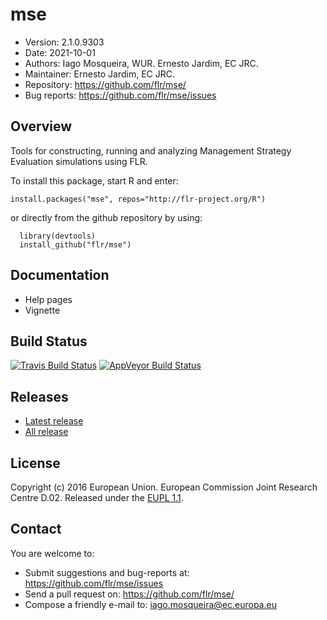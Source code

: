 # mse
- Version: 2.1.0.9303
- Date: 2021-10-01
- Authors: Iago Mosqueira, WUR. Ernesto Jardim, EC JRC.
- Maintainer: Ernesto Jardim, EC JRC.
- Repository: <https://github.com/flr/mse/>
- Bug reports: <https://github.com/flr/mse/issues>

## Overview

Tools for constructing, running and analyzing Management Strategy Evaluation simulations using FLR.

To install this package, start R and enter:

	install.packages("mse", repos="http://flr-project.org/R")

or directly from the github repository by using:

```
  library(devtools)
  install_github("flr/mse")
```

## Documentation
- Help pages
- Vignette

## Build Status
[![Travis Build Status](https://travis-ci.org/flr/mse.svg?branch=master)](https://travis-ci.org/flr/mse)
[![AppVeyor Build Status](https://ci.appveyor.com/api/projects/status/github/flr/mse?branch=master&svg=true)](https://ci.appveyor.com/project/flr/mse)

## Releases
- [Latest release](https://github.com/flr/mse/releases/tag/)
- [All release](https://github.com/flr/mse/releases/)

## License
Copyright (c) 2016 European Union. European Commission Joint Research Centre D.02. Released under the [EUPL 1.1](https://joinup.ec.europa.eu/community/eupl/og_page/eupl).

## Contact
You are welcome to:

- Submit suggestions and bug-reports at: <https://github.com/flr/mse/issues>
- Send a pull request on: <https://github.com/flr/mse/>
- Compose a friendly e-mail to: <iago.mosqueira@ec.europa.eu>
